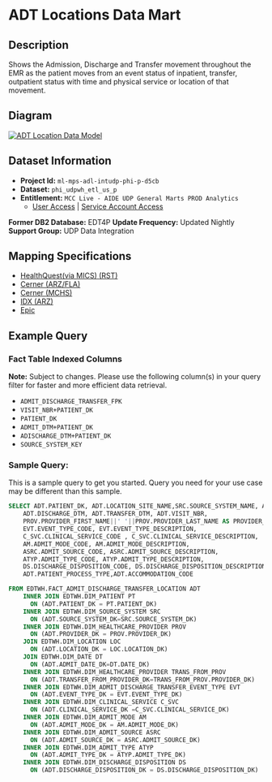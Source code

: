 # ADT Locations Data Mart

## Description

Shows the Admission, Discharge and Transfer movement throughout the EMR as the patient moves from an event status of inpatient, transfer, outpatient status with time and physical service or location of that movement.

## Diagram

[![ADT Location Data Model](/assets/images/fact_adt-2ccc09e7927f5e087190f7e7e3167fef.PNG)](https://mctools.sharepoint.com/teams/UDPDAIS/Shared%20Documents/UDP%20Data%20Mart%20Documents/Z_S2T_Model_for_Website/Data%20Models/9%29%20Admit_Discharge_Transfer/FACT_ADT_MCC.pdf)

## Dataset Information

- **Project Id:** `ml-mps-adl-intudp-phi-p-d5cb`
- **Dataset:** `phi_udpwh_etl_us_p`
- **Entitlement:** `MCC Live - AIDE UDP General Marts PROD Analytics`
  - [User Access](/docs/data-analytics/user-access) | [Service Account Access](/docs/data-analytics/service-account-access)

**Former DB2 Database:** EDT4P
**Update Frequency:** Updated Nightly
**Support Group:** UDP Data Integration

## Mapping Specifications

- [HealthQuest(via MICS) (RST)](https://mctools.sharepoint.com/teams/UDPDAIS/Shared%20Documents/UDP%20Data%20Mart%20Documents/Z_S2T_Model_for_Website/Admit%20Discharge%20Transfer/Business%20Spec%20and%20S2T/Rochester/RST_MICS_Admit_Discharge_Transfer_Source_2_Target%20(1).xlsx?d=wa2800b9455874921aefb2a06199dbbff)
- [Cerner (ARZ/FLA)](https://mctools.sharepoint.com/teams/UDPDAIS/Shared%20Documents/UDP%20Data%20Mart%20Documents/Z_S2T_Model_for_Website/Admit%20Discharge%20Transfer/Business%20Spec%20and%20S2T/ARZ_FLA/CERNER_ADT%20S2T%20Stage_to_Mart.xlsx?d=wf9e565d4d5f34831aea40042f4f6aee6)
- [Cerner (MCHS)](https://mctools.sharepoint.com/teams/UDPDAIS/Shared%20Documents/UDP%20Data%20Mart%20Documents/Z_S2T_Model_for_Website/Admit%20Discharge%20Transfer/Business%20Spec%20and%20S2T/MCHS/MCHS_Admit_Discharge_Source_2_Target.xlsx?d=w8e92fcb7c1eb4582bd73b807c976e362)
- [IDX (ARZ)](https://mctools.sharepoint.com/teams/UDPDAIS/Shared%20Documents/UDP%20Data%20Mart%20Documents/Z_S2T_Model_for_Website/Admit%20Discharge%20Transfer/Business%20Spec%20and%20S2T/ARZ_FLA/IDX_Hx_ADT%20S2T%20Stage_to_Mart.xlsx?d=w4d8e0e5435d84c589a3f476aec698064)
- [Epic](https://mctools.sharepoint.com/teams/UDPDAIS/Shared%20Documents/UDP%20Data%20Mart%20Documents/Z_S2T_Model_for_Website/Admit%20Discharge%20Transfer/Business%20Spec%20and%20S2T/Epic/Epic_Admit_Discharge_Transfer_Source_2_Target.xlsx?d=w4b475c07d9bd411b896047de3368cd62)

## Example Query

### Fact Table Indexed Columns

**Note:** Subject to changes. Please use the following column(s) in your query filter for faster and more efficient data retrieval.

- `ADMIT_DISCHARGE_TRANSFER_FPK`
- `VISIT_NBR+PATIENT_DK`
- `PATIENT_DK`
- `ADMIT_DTM+PATIENT_DK`
- `ADISCHARGE_DTM+PATIENT_DK`
- `SOURCE_SYSTEM_KEY`

### Sample Query: 

This is a sample query to get you started. Query you need for your use case may be different than this sample.

```sql
SELECT ADT.PATIENT_DK, ADT.LOCATION_SITE_NAME,SRC.SOURCE_SYSTEM_NAME, ADT.ADMIT_DTM, 
    ADT.DISCHARGE_DTM, ADT.TRANSFER_DTM, ADT.VISIT_NBR,
    PROV.PROVIDER_FIRST_NAME||' '||PROV.PROVIDER_LAST_NAME AS PROVIDER_NAME,
    EVT.EVENT_TYPE_CODE, EVT.EVENT_TYPE_DESCRIPTION,
    C_SVC.CLINICAL_SERVICE_CODE , C_SVC.CLINICAL_SERVICE_DESCRIPTION,
    AM.ADMIT_MODE_CODE, AM.ADMIT_MODE_DESCRIPTION,
    ASRC.ADMIT_SOURCE_CODE, ASRC.ADMIT_SOURCE_DESCRIPTION,
    ATYP.ADMIT_TYPE_CODE, ATYP.ADMIT_TYPE_DESCRIPTION,
    DS.DISCHARGE_DISPOSITION_CODE, DS.DISCHARGE_DISPOSITION_DESCRIPTION,
    ADT.PATIENT_PROCESS_TYPE,ADT.ACCOMMODATION_CODE

FROM EDTWH.FACT_ADMIT_DISCHARGE_TRANSFER_LOCATION ADT
    INNER JOIN EDTWH.DIM_PATIENT PT
      ON (ADT.PATIENT_DK = PT.PATIENT_DK)
    INNER JOIN EDTWH.DIM_SOURCE_SYSTEM SRC
      ON (ADT.SOURCE_SYSTEM_DK=SRC.SOURCE_SYSTEM_DK)
    INNER JOIN EDTWH.DIM_HEALTHCARE_PROVIDER PROV
      ON (ADT.PROVIDER_DK = PROV.PROVIDER_DK)
    JOIN EDTWH.DIM_LOCATION LOC
      ON (ADT.LOCATION_DK = LOC.LOCATION_DK)
    JOIN EDTWH.DIM_DATE DT
      ON (ADT.ADMIT_DATE_DK=DT.DATE_DK)
    INNER JOIN EDTWH.DIM_HEALTHCARE_PROVIDER TRANS_FROM_PROV
      ON (ADT.TRANSFER_FROM_PROVIDER_DK=TRANS_FROM_PROV.PROVIDER_DK)
    INNER JOIN EDTWH.DIM_ADMIT_DISCHARGE_TRANSFER_EVENT_TYPE EVT
      ON (ADT.EVENT_TYPE_DK = EVT.EVENT_TYPE_DK)
    INNER JOIN EDTWH.DIM_CLINICAL_SERVICE C_SVC
      ON (ADT.CLINICAL_SERVICE_DK =C_SVC.CLINICAL_SERVICE_DK)
    INNER JOIN EDTWH.DIM_ADMIT_MODE AM
      ON (ADT.ADMIT_MODE_DK = AM.ADMIT_MODE_DK)
    INNER JOIN EDTWH.DIM_ADMIT_SOURCE ASRC
      ON (ADT.ADMIT_SOURCE_DK = ASRC.ADMIT_SOURCE_DK)
    INNER JOIN EDTWH.DIM_ADMIT_TYPE ATYP
      ON (ADT.ADMIT_TYPE_DK = ATYP.ADMIT_TYPE_DK)
    INNER JOIN EDTWH.DIM_DISCHARGE_DISPOSITION DS
      ON (ADT.DISCHARGE_DISPOSITION_DK = DS.DISCHARGE_DISPOSITION_DK)
```